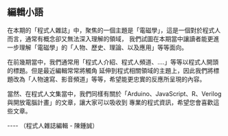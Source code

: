 ## 編輯小語

在本期的「程式人雜誌」中，聚焦的一個主題是「電磁學」，這是一個對於程式人而言，通常有概念卻又無法深入理解的領域，
我們試圖在本期當中讓讀者能更進一步理解「電磁學」的「人物、歷史、理論、以及應用」等等面向。

在前幾期當中，我們通常用「程式人介紹、程式人頻道、....」等等以程式人開頭的標題。但是最近編輯常常將觸角
延伸到程式相關領域的主題上，因此我們將標題改為「人物速寫、影音頻道」等等，希望能更忠實的反應所呈現的內容。

當然、在程式人文集當中，我們同樣有關於「Arduino、JavaScript、R、Verilog 與開放電腦計畫」的文章，讓大家可以吸收到
專業的程式資訊，希望您會喜歡這些文章。

---- （程式人雜誌編輯 - 陳鍾誠）
                       